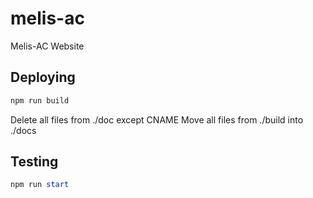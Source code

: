 # melis-ac

Melis-AC Website

## Deploying

```powershell
npm run build
```

Delete all files from ./doc except CNAME
Move all files from ./build into ./docs

## Testing

```powershell
npm run start
```
